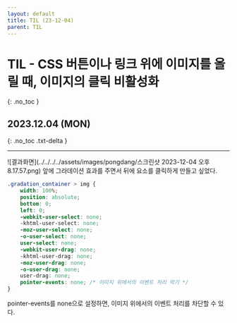 ```yaml
---
layout: default
title: TIL (23-12-04)
parent: TIL
---
```


# TIL - CSS 버튼이나 링크 위에 이미지를 올릴 때, 이미지의 클릭 비활성화
{: .no_toc }

## 2023.12.04 (MON)
{: .no_toc .txt-delta }

---

![결과화면](../../../../assets/images/pongdang/스크린샷 2023-12-04 오후 8.17.57.png)
앞에 그라데이션 효과를 주면서 뒤에 요소를 클릭하게 만들고 싶었다.

```css
.gradation_container > img {
    width: 100%;
    position: absolute;
    bottom: 0;
    left: 0;
    -webkit-user-select: none;
    -khtml-user-select: none;
    -moz-user-select: none;
    -o-user-select: none;
    user-select: none;
    -webkit-user-drag: none;
    -khtml-user-drag: none;
    -moz-user-drag: none;
    -o-user-drag: none;
    user-drag: none;
    pointer-events: none; /* 이미지 위에서의 이벤트 처리 막기 */
}
```

pointer-events를 none으로 설정하면, 이미지 위에서의 이벤트 처리를 차단할 수 있다.